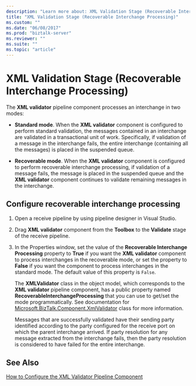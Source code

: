 ```yaml
---
description: "Learn more about: XML Validation Stage (Recoverable Interchange Processing)"
title: "XML Validation Stage (Recoverable Interchange Processing)"
ms.custom: ""
ms.date: "06/08/2017"
ms.prod: "biztalk-server"
ms.reviewer: ""
ms.suite: ""
ms.topic: "article"
---
```

# XML Validation Stage (Recoverable Interchange Processing)
The **XML validator** pipeline component processes an interchange in two modes:  
  
-   **Standard mode**. When the **XML validator** component is configured to perform standard validation, the messages contained in an interchange are validated in a transactional unit of work. Specifically, if validation of a message in the interchange fails, the entire interchange (containing all the messages) is placed in the suspended queue.  
  
-   **Recoverable mode**. When the **XML validator** component is configured to perform recoverable interchange processing, if validation of a message fails, the message is placed in the suspended queue and the **XML validator** component continues to validate remaining messages in the interchange.  
  
## Configure recoverable interchange processing  
  
1. Open a receive pipeline by using pipeline designer in Visual Studio.  
  
2. Drag **XML validator** component from the **Toolbox** to the **Validate** stage of the receive pipeline.  
  
3. In the Properties window, set the value of the **Recoverable Interchange Processing** property to **True** if you want the **XML validator** component to process interchanges in the recoverable mode, or set the property to **False** if you want the component to process interchanges in the standard mode. The default value of this property is `False`.  
  
   The **XMLValidator** class in the object model, which corresponds to the **XML validator** pipeline component, has a public property named **RecoverableInterchangeProcessing** that you can use to get/set the mode programmatically. See documentation for [Microsoft.BizTalk.Component.XmlValidator](/dotnet/api/microsoft.biztalk.component.xmlvalidator) class for more information.  
  
   Messages that are successfully validated have their sending party identified according to the party configured for the receive port on which the parent interchange arrived. If party resolution for any message extracted from the interchange fails, then the party resolution is considered to have failed for the entire interchange.  
  
## See Also  
 [How to Configure the XML Validator Pipeline Component](../core/how-to-configure-the-xml-validator-pipeline-component.md)
